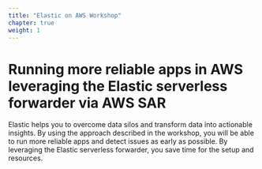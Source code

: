 ```yaml
---
title: "Elastic on AWS Workshop"
chapter: true
weight: 1
---
```


# Running more reliable apps in AWS leveraging the Elastic serverless forwarder via AWS SAR
Elastic helps you to overcome data silos and transform data into actionable insights. By using the approach described in the workshop, you will be able to run more reliable apps and detect issues as early as possible. By leveraging the Elastic serverless forwarder, you save time for the setup and resources.  
